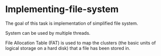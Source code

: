 # Implementing-file-system

The goal of this task is implementation of simplified file system. 

System can be used by multiple threads. 

File Allocation Table (FAT) is used to map the clusters (the basic units of logical storage on a hard disk) that a file has been stored in.
